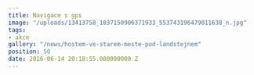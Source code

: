 ```yaml
---
title: Navigace s gps
image: "/uploads/13413758_1037150906371933_553743196479011638_n.jpg"
tags:
- akce
gallery: "/news/hostem-ve-starem-meste-pod-landstejnem"
position: 50
date: 2016-06-14 20:18:55.000000000 Z
---
```

